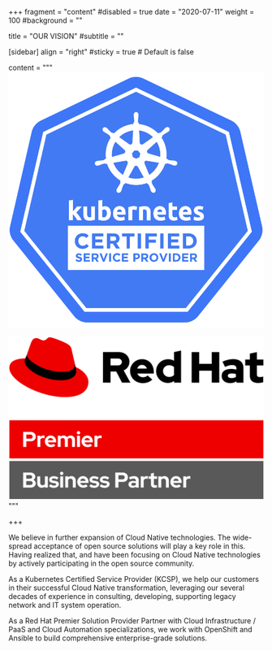 +++
fragment = "content"
#disabled = true
date = "2020-07-11"
weight = 100
#background = ""

title = "OUR VISION"
#subtitle = ""

[sidebar]
  align = "right"
  #sticky = true # Default is false

  content = """
![Kubernetes Certified Service Provider](kubernetes-kcsp-color.svg)

![Red Hat Premier Business Partner](Logo-Red_Hat-Premier_Bus_Partner-A-Standard-RGB.svg)
"""

+++

We believe in further expansion of Cloud Native technologies. The wide-spread acceptance of open source solutions will play a key role in this. Having realized that, and have been focusing on Cloud Native technologies by actively participating in the open source community.

As a Kubernetes Certified Service Provider (KCSP), we help our customers in their successful Cloud Native transformation, leveraging our several decades of experience in consulting, developing, supporting legacy network and IT system operation.

As a Red Hat Premier Solution Provider Partner with Cloud Infrastructure / PaaS and Cloud Automation specializations, we work with OpenShift and Ansible to build comprehensive enterprise-grade solutions.
